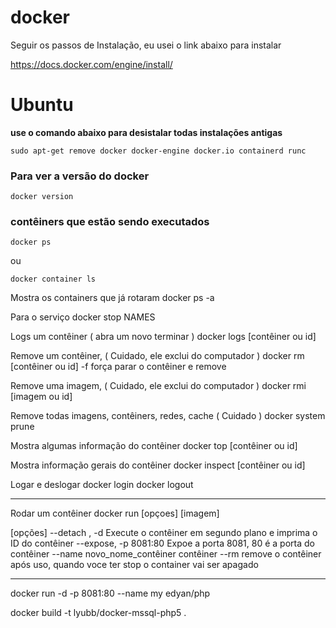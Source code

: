 # docker

Seguir os passos de Instalação, eu usei o link abaixo para instalar

https://docs.docker.com/engine/install/

# Ubuntu

**use o comando abaixo para desistalar todas instalações antigas**

```sudo apt-get remove docker docker-engine docker.io containerd runc```

### Para ver a versão do docker
```docker version```

### contêiners que estão sendo executados
```docker ps``` 

ou 

```docker container ls```

Mostra os containers que já rotaram
docker ps -a 

Para o serviço
docker stop NAMES 

Logs um contêiner ( abra um novo terminar )
docker logs [contêiner ou id]

Remove um contêiner, ( Cuidado, ele exclui do computador )
docker rm [contêiner ou id] 
	-f força parar o contêiner e remove

Remove uma imagem, ( Cuidado, ele exclui do computador )
docker rmi [imagem ou id] 

Remove todas imagens, contêiners, redes, cache ( Cuidado )
docker system prune  

Mostra algumas informação do contêiner
docker top [contêiner ou id] 

Mostra informação gerais do contêiner
docker inspect [contêiner ou id] 

Logar e deslogar
docker login
docker logout

--------------------------
Rodar um contêiner
docker run [opçoes] [imagem]

[opções]
	--detach , -d		Execute o contêiner em segundo plano e imprima o ID do contêiner
 	--expose, -p 8081:80 Expoe a porta 8081, 80 é a porta do contêiner
 	--name novo_nome_contêiner contêiner
 	--rm remove o contêiner após uso, quando voce ter stop o container vai ser apagado
 	
--------------------------

docker run -d -p 8081:80 --name my edyan/php


docker build -t lyubb/docker-mssql-php5 .

